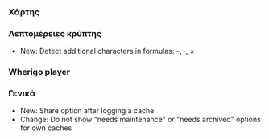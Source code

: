 
### Χάρτης

### Λεπτομέρειες κρύπτης
- New: Detect additional characters in formulas: –, ⋅, ×

### Wherigo player

### Γενικά
- New: Share option after logging a cache
- Change: Do not show "needs maintenance" or "needs archived" options for own caches
